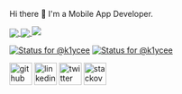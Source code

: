 Hi there 👋
I'm a Mobile App Developer.

<a href="https://github.com/k1ycee">
  <img align="center" src="https://github-readme-stats.vercel.app/api?username=k1ycee&theme=nord&show_icons=true&count_private=true&hide=contribs&line_height=40" />
</a>
<a href="https://github.com/k1ycee">
  <img align="center" src="https://github-readme-stats.vercel.app/api/top-langs/?username=k1ycee&theme=nord&langs_count=4&hide=javascript,html,css,erlang" />
</a>
  <img src="https://gpvc.arturio.dev/k1ycee" width="auto" height="auto"/>
 
[![Status for @k1ycee](https://badge.stateful.com/k1ycee/status.svg)](https://app.stateful.com/@k1ycee)
[![Status for @k1ycee](https://badge.stateful.com/k1ycee/dnd.svg)](https://app.stateful.com/@k1ycee)

[<img src='https://cdn.jsdelivr.net/npm/simple-icons@3.0.1/icons/github.svg' alt='github' height='40'>](https://github.com/k1ycee) [<img src='https://cdn.jsdelivr.net/npm/simple-icons@3.0.1/icons/linkedin.svg' alt='linkedin' height='40'>](https://www.linkedin.com/in/thankgod-chiagozie-5a4b09195/) [<img src='https://cdn.jsdelivr.net/npm/simple-icons@3.0.1/icons/twitter.svg' alt='twitter' height='40'>](https://twitter.com/m3st3r33ous)  [<img src='https://cdn.jsdelivr.net/npm/simple-icons@3.0.1/icons/stackoverflow.svg' alt='stackoverflow' height='40'>](https://stackoverflow.com/users/11623001/denzel)
